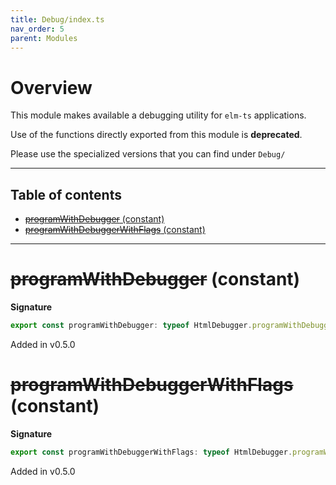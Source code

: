 ```yaml
---
title: Debug/index.ts
nav_order: 5
parent: Modules
---
```


# Overview

This module makes available a debugging utility for `elm-ts` applications.

Use of the functions directly exported from this module is **deprecated**.

Please use the specialized versions that you can find under `Debug/`

---

<h2 class="text-delta">Table of contents</h2>

- [~~programWithDebugger~~ (constant)](#programwithdebugger-constant)
- [~~programWithDebuggerWithFlags~~ (constant)](#programwithdebuggerwithflags-constant)

---

# ~~programWithDebugger~~ (constant)

**Signature**

```ts
export const programWithDebugger: typeof HtmlDebugger.programWithDebugger = ...
```

Added in v0.5.0

# ~~programWithDebuggerWithFlags~~ (constant)

**Signature**

```ts
export const programWithDebuggerWithFlags: typeof HtmlDebugger.programWithDebuggerWithFlags = ...
```

Added in v0.5.0
